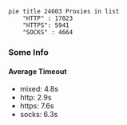 
```mermaid
pie title 24603 Proxies in list
    "HTTP" : 17823
    "HTTPS": 5941
    "SOCKS" : 4664
```

### Some Info
#### Average Timeout

- mixed: 4.8s
- http: 2.9s
- https: 7.6s
- socks: 6.3s